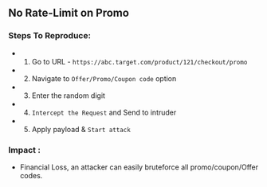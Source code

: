 ## No Rate-Limit on Promo

### Steps To Reproduce:
- 1) Go to URL - `https://abc.target.com/product/121/checkout/promo`
- 2) Navigate to `Offer/Promo/Coupon code` option
- 3) Enter the random digit
- 4) `Intercept the Request` and Send to intruder
- 5) Apply payload & `Start attack`

### Impact : 
- Financial Loss, an attacker can easily bruteforce all promo/coupon/Offer codes.